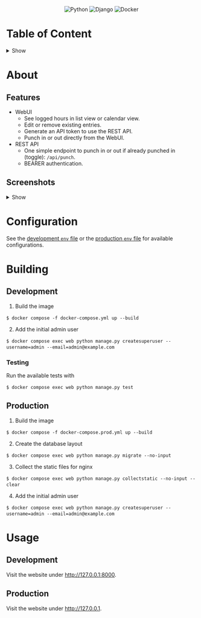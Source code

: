 <div align="center">
  
![Python](https://img.shields.io/badge/python-3670A0?style=for-the-badge&logo=python&logoColor=ffdd54)
![Django](https://img.shields.io/badge/django-%23092E20.svg?style=for-the-badge&logo=django&logoColor=white)
![Docker](https://img.shields.io/badge/docker-%230db7ed.svg?style=for-the-badge&logo=docker&logoColor=white)

</div>
  
# Table of Content
<details>
  <summary>Show</summary>
  
- [Table of Content](#table-of-content)
- [About](#about)
  - [Features](#features)
  - [Screenshots](#screenshots)
- [Configuration](#configuration)
- [Building](#building)
  - [Development](#development)
    - [Testing](#testing)
  - [Production](#production)
- [Usage](#usage)
  - [Development](#development-1)
  - [Production](#production-1)
  
</details>
  
# About
## Features

* WebUI
  * See logged hours in list view or calendar view.
  * Edit or remove existing entries.
  * Generate an API token to use the REST API.
  * Punch in or out directly from the WebUI.
* REST API
  * One simple endpoint to punch in or out if already punched in (toggle): `/api/punch`.
  * BEARER authentication.

## Screenshots
<details>
  <summary>Show</summary>
  
* List View
![List View](images/list.png)

* Calendar View
![Calendar View](images/calendar.png)

* Edit an entry
![Edit entry](images/edit_entry.png)

* Generate API Token
![Generate API Token](images/API_token.png)
  
</details>

# Configuration
See the [development `env` file](.env.dev) or the [production `env` file](.env.prod) for available configurations.

# Building
## Development
1. Build the image
```shell
$ docker compose -f docker-compose.yml up --build
```
2. Add the initial admin user
```shell
$ docker compose exec web python manage.py createsuperuser --username=admin --email=admin@example.com
```

### Testing
Run the available tests with
```shell
$ docker compose exec web python manage.py test
```

## Production
1. Build the image
```shell
$ docker compose -f docker-compose.prod.yml up --build
```
2. Create the database layout
```shell
$ docker compose exec web python manage.py migrate --no-input
```
3. Collect the static files for nginx
```shell
$ docker compose exec web python manage.py collectstatic --no-input --clear
```
4. Add the initial admin user
```shell
$ docker compose exec web python manage.py createsuperuser --username=admin --email=admin@example.com
```

# Usage
## Development

Visit the website under http://127.0.0.1:8000.

## Production

Visit the website under http://127.0.0.1.
